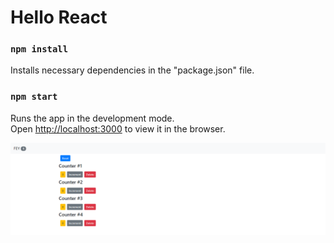 # Hello React

### `npm install`

Installs necessary dependencies in the "package.json" file.

### `npm start`

Runs the app in the development mode.<br>
Open [http://localhost:3000](http://localhost:3000) to view it in the browser.

![alt text](https://github.com/feyil/Hello-React/blob/master/react.png "Hello-React-Screen")

